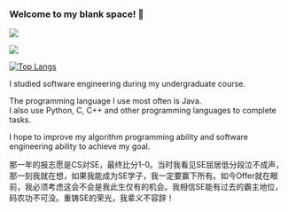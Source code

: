 ### Welcome to my blank space! 👋

![](https://github-readme-stats.vercel.app/api?username=ChenYikunReal&show_icons=true&theme=merko)<br>

![](https://github-readme-stats.vercel.app/api?username=ChenYikunReal&show_icons=true&theme=tokyonight&count_private=true)<br>

[![Top Langs](https://github-readme-stats.vercel.app/api/top-langs/?username=ChenYikunReal&layout=compact)](https://github.com/anuraghazra/github-readme-stats)<br>

I studied software engineering during my undergraduate course.

The programming language I use most often is Java.<br>
I also use Python, C, C++ and other programming languages to complete tasks.

I hope to improve my algorithm programming ability and software engineering ability to achieve my goal.

那一年的报志愿是CS对SE，最终比分1-0。当时我看见SE屈居低分段泣不成声，那一刻我就在想，如果我能成为SE学子，我一定要赢下所有。如今Offer就在眼前，我必须考虑这会不会是我此生仅有的机会。我相信SE能有过去的霸主地位，码农功不可没。重铸SE的荣光，我辈义不容辞！
